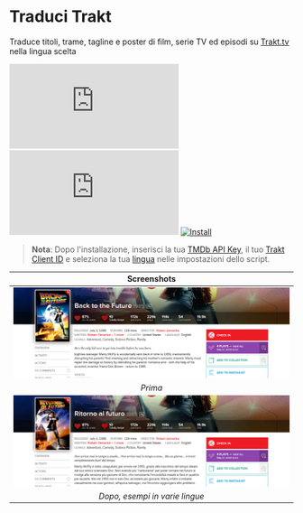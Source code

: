 # Traduci Trakt

Traduce titoli, trame, tagline e poster di film, serie TV ed episodi su [Trakt.tv][trakt-link] nella lingua scelta

[![Version][version-badge]][link]
[![Size][size-badge]][link]
[![Install][install-badge]][download-link]

>**Nota**: Dopo l'installazione, inserisci la tua [TMDb API Key][tmdb-api], il tuo [Trakt Client ID][trakt-client-id] e seleziona la tua [lingua][tmdb-language] nelle impostazioni dello script.

|           Screenshots           |
| :-----------------------------: |
| [![Before][screenshot-1]][link] |
|             _Prima_             |
| [![After][screenshot-2]][link]  |
| _Dopo, esempi in varie lingue_  |

[trakt-link]: https://trakt.tv/
[link]: #traduci-trakt
[tmdb-api]: https://developers.themoviedb.org/3/
[trakt-client-id]: https://trakt.tv/oauth/applications/new
[tmdb-language]: https://developers.themoviedb.org/3/configuration/get-primary-translations

[version-badge]: https://flat.badgen.net/runkit/iFelix18/version/iFelix18/Trakt-Userscripts/master/userscripts/meta/translate-trakt.meta.js
[size-badge]: https://flat.badgen.net/badgesize/normal/iFelix18/Trakt-Userscripts/master/userscripts/translate-trakt.user.js
[install-badge]: https://flat.badgen.net/badge/install%20directly%20from/GitHub/blue "Clicca qui!"

[download-link]: https://cdn.jsdelivr.net/gh/iFelix18/Trakt-Userscripts@master/userscripts/translate-trakt.user.js "Clicca qui!"

[screenshot-1]: /docs/screenshots/translate-trakt_before.png?raw=true "Prima"
[screenshot-2]: /docs/screenshots/translate-trakt_after.gif?raw=true "Dopo"
